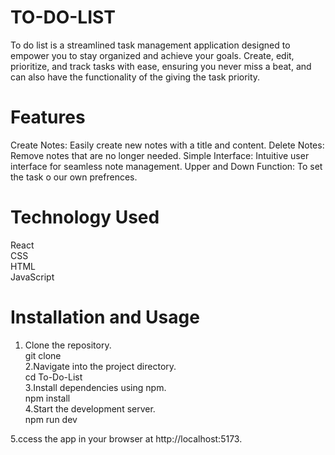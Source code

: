 # TO-DO-LIST

To do list is a streamlined task management application designed to empower you to stay organized and achieve your goals.  Create, edit, prioritize, and track tasks with ease, ensuring you never miss a beat, and can also have the functionality of the giving the task priority.

# Features

Create Notes: Easily create new notes with a title and content.
Delete Notes: Remove notes that are no longer needed.
Simple Interface: Intuitive user interface for seamless note management.
Upper and Down Function: To set the task o our own prefrences.

# Technology Used
React   
CSS    
HTML     
JavaScript    

# Installation and Usage
1. Clone the repository.     
   git clone <repository-url>      
2.Navigate into the project directory.   
   cd To-Do-List      
3.Install dependencies using npm.     
   npm install            
4.Start the development server.           
   npm run dev             

5.ccess the app in your browser at http://localhost:5173.

